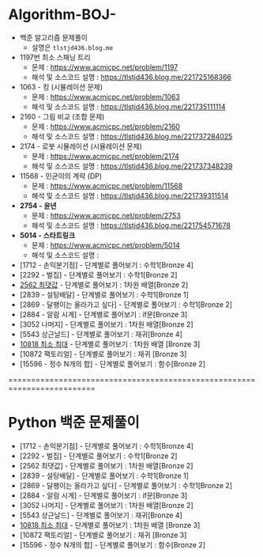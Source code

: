 # Algorithm-BOJ-
- 백준 알고리즘 문제풀이
  <br/>
  - 설명은 ```tlstjd436.blog.me```
- 1197번 최소 스패닝 트리
  - 문제 : https://www.acmicpc.net/problem/1197
  - 해석 및 소스코드 설명 : https://tlstjd436.blog.me/221725168366
- 1063 - 킹 (시뮬레이션 문제)
  - 문제 : https://www.acmicpc.net/problem/1063
  - 해석 및 소스코드 설명 : https://tlstjd436.blog.me/221735111114
- 2160 - 그림 비교 (조합 문제)
  - 문제 : https://www.acmicpc.net/problem/2160
  - 해석 및 소스코드 설명 : https://tlstjd436.blog.me/221737284025
- 2174 - 로봇 시뮬레이션 (시뮬레이션 문제)
  - 문제 : https://www.acmicpc.net/problem/2174
  - 해석 및 소스코드 설명 : https://tlstjd436.blog.me/221737348239
- 11568 - 민균이의 계략 (DP)
  - 문제 : https://www.acmicpc.net/problem/11568
  - 해석 및 소스코드 설명 : https://tlstjd436.blog.me/221739311514
- <b>2754 - 윤년</b>
  - 문제 : https://www.acmicpc.net/problem/2753
  - 해석 및 소스코드 설명 : https://tlstjd436.blog.me/221754571678
- <b>5014 - 스타트링크</b>
  - 문제 : https://www.acmicpc.net/problem/5014
  - 해석 및 소스코드 설명 : 
- [1712 - 손익분기점] - 단계별로 풀어보기 : 수학1[Bronze 4]
- [2292 - 벌집] - 단계별로 풀어보기 : 수학1[Bronze 2]
- [2562 최댓값](https://tlstjd436.blog.me/222014143318) - 단계별로 풀어보기 : 1차원 배열[Bronze 2]
- [2839 - 설탕배달] - 단계별로 풀어보기 : 수학1[Bronze 1]
- [2869 - 달팽이는 올라가고 싶다] - 단계별로 풀어보기 : 수학1[Bronze 2]
- [2884 - 알람 시계] - 단계별로 풀어보기 : if문[Bronze 3]
- [3052 나머지] - 단계별로 풀어보기 : 1차원 배열[Bronze 2]
- [5543 상근날드] - 단계별로 풀어보기 : 재귀[Bronze 4]
- [10818 최소 최대](https://tlstjd436.blog.me/222011080577) - 단계별로 풀어보기 : 1차원 배열 [Bronze 3]
- [10872 팩토리얼] - 단계별로 풀어보기 : 재귀 [Bronze 3]
- [15596 - 정수 N개의 합] - 단계별로 풀어보기 : 함수[Bronze 2]



=========================================================================



# Python 백준 문제풀이

- [1712 - 손익분기점] - 단계별로 풀어보기 : 수학1[Bronze 4]
- [2292 - 벌집] - 단계별로 풀어보기 : 수학1[Bronze 2]
- [2562 최댓값] - 단계별로 풀어보기 : 1차원 배열[Bronze 2]
- [2839 - 설탕배달] - 단계별로 풀어보기 : 수학1[Bronze 1]
- [2869 - 달팽이는 올라가고 싶다] - 단계별로 풀어보기 : 수학1[Bronze 2]
- [2884 - 알람 시계] - 단계별로 풀어보기 : if문[Bronze 3]
- [3052 나머지] - 단계별로 풀어보기 : 1차원 배열[Bronze 2]
- [5543 상근날드] - 단계별로 풀어보기 : 재귀[Bronze 4]
- [10818 최소 최대](https://tlstjd436.blog.me/222011356788) - 단계별로 풀어보기 : 1차원 배열 [Bronze 3]
- [10872 팩토리얼] - 단계별로 풀어보기 : 재귀 [Bronze 3]
- [15596 - 정수 N개의 합] - 단계별로 풀어보기 : 함수[Bronze 2]



